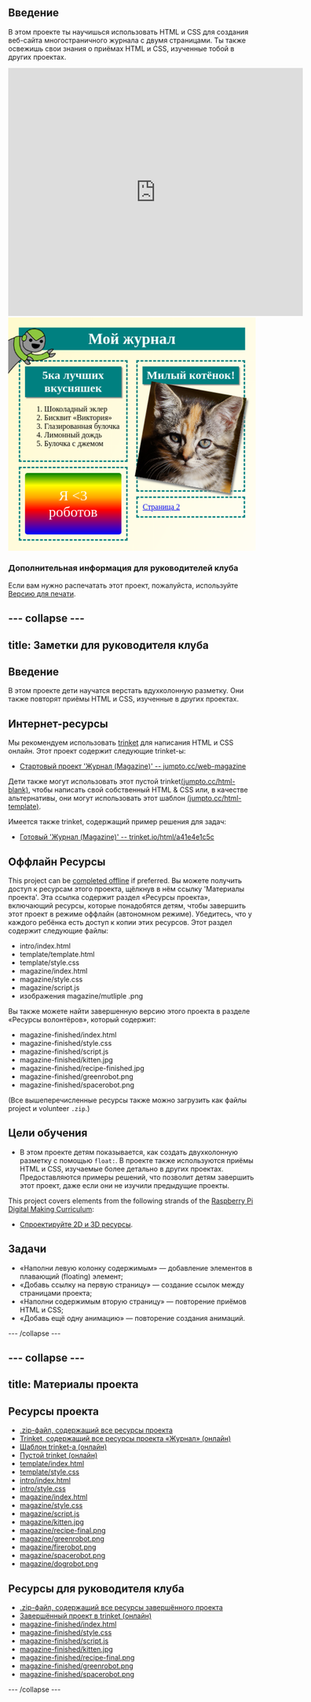 ## Введение

В этом проекте ты научишься использовать HTML и CSS для создания веб-сайта многостраничного журнала с двумя страницами. Ты также освежишь свои знания о приёмах HTML и CSS, изученные тобой в других проектах.

<div class="trinket">
  <iframe src="https://trinket.io/embed/html/a41e4e1c5c?outputOnly=true&start=result" width="600" height="505" frameborder="0" marginwidth="0" marginheight="0" allowfullscreen>
  </iframe>
  <img src="images/magazine-final.png">
</div>

### Дополнительная информация для руководителей клуба

Если вам нужно распечатать этот проект, пожалуйста, используйте [Версию для печати](https://projects.raspberrypi.org/en/projects/magazine/print).

## \--- collapse \---

## title: Заметки для руководителя клуба

## Введение

В этом проекте дети научатся верстать вдухколонную разметку. Они также повторят приёмы HTML и CSS, изученные в других проектах.

## Интернет-ресурсы

Мы рекомендуем использовать [trinket](https://trinket.io/) для написания HTML и CSS онлайн. Этот проект содержит следующие trinket-ы:

* [Стартовый проект 'Журнал (Magazine)' -- jumpto.cc/web-magazine](http://jumpto.cc/web-magazine)

Дети также могут использовать этот пустой trinket[(jumpto.cc/html-blank)](http://jumpto.cc/html-blank), чтобы написать свой собственный HTML & CSS или, в качестве альтернативы, они могут использовать этот шаблон [(jumpto.cc/html-template)](http://jumpto.cc/html-template).

Имеется также trinket, содержащий пример решения для задач:

* [Готовый 'Журнал (Magazine)' -- trinket.io/html/a41e4e1c5c](https://trinket.io/html/a41e4e1c5c)

## Оффлайн Ресурсы

This project can be [completed offline](https://rpf.io/html-offline) if preferred. Вы можете получить доступ к ресурсам этого проекта, щёлкнув в нём ссылку 'Материалы проекта'. Эта ссылка содержит раздел «Ресурсы проекта», включающий ресурсы, которые понадобятся детям, чтобы завершить этот проект в режиме оффлайн (автономном режиме). Убедитесь, что у каждого ребёнка есть доступ к копии этих ресурсов. Этот раздел содержит следующие файлы:

* intro/index.html
* template/template.html
* template/style.css
* magazine/index.html
* magazine/style.css
* magazine/script.js
* изображения magazine/mutliple .png

Вы также можете найти завершенную версию этого проекта в разделе «Ресурсы волонтёров», который содержит:

* magazine-finished/index.html
* magazine-finished/style.css
* magazine-finished/script.js
* magazine-finished/kitten.jpg
* magazine-finished/recipe-finished.jpg
* magazine-finished/greenrobot.png
* magazine-finished/spacerobot.png

(Все вышеперечисленные ресурсы также можно загрузить как файлы project и volunteer `.zip`.)

## Цели обучения

* В этом проекте детям показывается, как создать двухколонную разметку с помощью `float:`. В проекте также используются приёмы HTML и CSS, изучаемые более детально в других проектах. Предоставляются примеры решений, что позволит детям завершить этот проект, даже если они не изучили предыдущие проекты. 

This project covers elements from the following strands of the [Raspberry Pi Digital Making Curriculum](https://rpf.io/curriculum):

* [Спроектируйте 2D и 3D ресурсы](https://www.raspberrypi.org/curriculum/design/creator).

## Задачи

* «Наполни левую колонку содержимым» — добавление элементов в плавающий (floating) элемент;
* «Добавь ссылку на первую страницу» — создание ссылок между страницами проекта;
* «Наполни содержимым вторую страницу» — повторение приёмов HTML и CSS;
* «Добавь ещё одну анимацию» — повторение создания анимаций.

\--- /collapse \---

## \--- collapse \---

## title: Материалы проекта

## Ресурсы проекта

* [.zip-файл, содержащий все ресурсы проекта](https://rpf.io/p/en/magazine-go)
* [Trinket, содержащий все ресурсы проекта «Журнал» (онлайн)](http://jumpto.cc/web-magazine)
* [Шаблон trinket-а (онлайн)](http://jumpto.cc/trinket-template)
* [Пустой trinket (онлайн)](http://jumpto.cc/trinket-blank)
* [template/index.html](resources/template-index.html)
* [template/style.css](resources/template-style.css)
* [intro/index.html](resources/intro-index.html)
* [intro/style.css](resources/intro-style.css)
* [magazine/index.html](resources/magazine-index.html)
* [magazine/style.css](resources/magazine-style.css)
* [magazine/script.js](resources/magazine-script.js)
* [magazine/kitten.jpg](resources/magazine-kitten.jpg)
* [magazine/recipe-final.png](resources/magazine-recipe-final.png)
* [magazine/greenrobot.png](resources/magazine-greenrobot.png)
* [magazine/firerobot.png](resources/magazine-firerobot.png)
* [magazine/spacerobot.png](resources/magazine-spacerobot.png)
* [magazine/dogrobot.png](resources/magazine-dogrobot.png)

## Ресурсы для руководителя клуба

* [.zip-файл, содержащий все ресурсы завершённого проекта](https://rpf.io/p/en/magazine-go)
* [Завершённый проект в trinket (онлайн)](https://trinket.io/html/a41e4e1c5c)
* [magazine-finished/index.html](resources/magazine-finished-index.html)
* [magazine-finished/style.css](resources/magazine-finished-style.css)
* [magazine-finished/script.js](resources/magazine-finished-script.js)
* [magazine-finished/kitten.jpg](resources/magazine-finished-kitten.jpg)
* [magazine-finished/recipe-final.png](resources/magazine-finished-recipe-final.png)
* [magazine-finished/greenrobot.png](resources/magazine-finished-greenrobot.png)
* [magazine-finished/spacerobot.png](resources/magazine-finished-spacerobot.png)

\--- /collapse \---